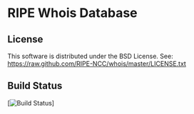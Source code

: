 # RIPE Whois Database

License
-------
This software is distributed under the BSD License.
See: https://raw.github.com/RIPE-NCC/whois/master/LICENSE.txt

Build Status
------------
[![Build Status](https://travis-ci.org/RIPE-NCC/whois.svg?branch=master)]
